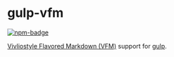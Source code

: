 # gulp-vfm

[![npm-badge](https://badgen.net/npm/v/gulp-vfm)](https://www.npmjs.com/package/gulp-vfm)

[Vivliostyle Flavored Markdown (VFM)](https://github.com/vivliostyle/vfm) support for [gulp](https://gulpjs.com).
